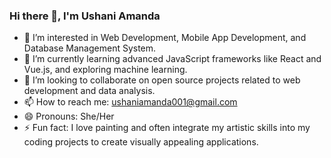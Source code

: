 ### Hi there 👋, I'm Ushani Amanda

- 👀 I’m interested in Web Development, Mobile App Development, and Database Management System.
- 🌱 I’m currently learning advanced JavaScript frameworks like React and Vue.js, and exploring machine learning.
- 💞️ I’m looking to collaborate on open source projects related to web development and data analysis.
- 📫 How to reach me: [ushaniamanda001@gmail.com](mailto:ushaniamanda001@gmail.com)
- 😄 Pronouns: She/Her
- ⚡ Fun fact: I love painting and often integrate my artistic skills into my coding projects to create visually appealing applications.
